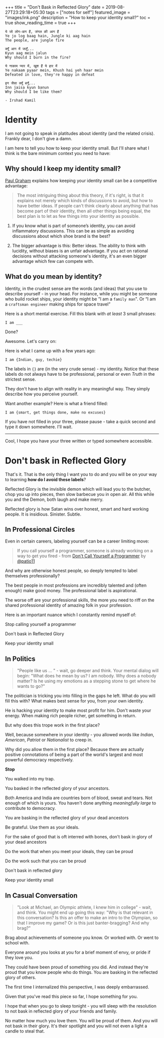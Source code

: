 +++
title =  "Don't Bask in Reflected Glory"
date = 2019-08-27T23:29:18+05:30
tags = ["notes for self"]
featured_image = "images/ink.png"
description = "How to keep your identity small?"
toc = true
show_reading_time = true
+++

```
ये जो लोग-बाग हैं, जंगल की आग हैं 
Ye jo log baag hain, Jungle ki aag hain
The people, are jungle fire

क्यूँ आग में जलूँ...
Kyun aag mein jalun
Why should I burn in the fire?

ये नाकाम प्यार में, खुश हैं ये हार में
Ye nakaam pyaar mein, Khush hai yeh haar mein
Defeated in love, they're happy in defeat

इन जैसा क्यूँ बनूँ...
Inn jaisa kyun banun
Why should I be like them?

- Irshad Kamil
```

# Identity

I am not going to speak in platitudes about identity (and the related crisis). Frankly dear, I don't give a damn. 

I am here to tell you how to keep your identity small. But I'll share what I think is the bare minimum context you need to have:

## Why should I keep my identity small?

[Paul Graham](http://www.paulgraham.com/identity.html) explains how keeping your identity small can be a competitive advantage:

> The most intriguing thing about this theory, if it's right, is that it explains not merely which kinds of discussions to avoid, but how to have better ideas. If people can't think clearly about anything that has become part of their identity, then all other things being equal, the best plan is to let as few things into your identity as possible.

1. If you know what is part of someone’s identity, you can avoid inflammatory discussions. This can be as simple as avoiding discussions about which shoe brand is the best?

2. The bigger advantage is this: Better ideas. The ability to think with lucidity, without biases is an unfair advantage. If you act on rational decisions without attacking someone's identity, it's an even bigger advantage which few can compete with.

## What do you mean by identity?

Identity, in the crudest sense are the words (and ideas) that you use to describe yourself - in your head. 
For instance, while you might be someone who build rocket ships, your identity might be "I am a `family man`". Or “I am a `craftsman engineer` making ships for space travel”

Here is a short mental exercise. Fill this blank with _at least_ 3 small phrases:

```
I am ___
```

Done?

Awesome.  Let's carry on: 

Here is what I came up with a few years ago: 

```
I am {Indian, guy, techie}
```

The labels in `{}` are (in the very crude sense) - my identity. Notice that these labels do not always have to be professional, personal or even _Truth_ in the strictest sense. 

They don't have to align with reality in any meaningful way. They simply describe how you perceive yourself. 

Want another example? Here is what a friend filled: 

```
I am {smart, get things done, make no excuses}
```

If you have not filled in your three, please pause - take a quick second and type it down somewhere. I'll wait. 

---

Cool, I hope you have your three written or typed somewhere accessible.

# **Don't bask in Reflected Glory**

That's it. That is the only thing I want you to do and you will be on your way to learning **how do I avoid these labels**?

Reflected Glory is the invisible demon which will lead you to the butcher, chop you up into pieces, then slow barbecue you in open air. All this while you and the Demon, both laugh and make merry. 

Reflected glory is how Satan wins over honest, smart and hard working people. It is insidious. Sinister. Subtle. 

## In Professional Circles

Even in certain careers, labeling yourself can be a career limiting move:

> If you call yourself a programmer, someone is already working on a way to get you fired - from [Don't Call Yourself a Programmer](https://www.kalzumeus.com/2011/10/28/dont-call-yourself-a-programmer/) by [@patio11](https://twitter.com/@patio11)

And why are otherwise honest people, so deeply tempted to label themselves professionally?

The best people in most professions are incredibly talented and (often enough) make good money.
The professional label is aspirational. 

The worse off are your professional skills, the more you need to riff on the shared professional identity of amazing folk in your profession. 

Here is an important nuance which I constantly remind myself of: 

Stop calling yourself a programmer

Don't bask in Reflected Glory

Keep your identity small

## In Politics

> "People like us ... " - wait, go deeper and think. Your mental dialog will begin: "What does he mean by us? I am nobody. Why does a nobody matter? Is he using my emotions as a stepping stone to get where he wants to go?"

The politician is tricking you into filling in the gaps he left. What do you will fill this with? What makes best sense for you, from your own identity. 

He is hacking your identity to make most profit for him. 
Don't waste your energy. When making rich people richer, get something in return. 

But why does this trope work in the first place? 

Well, because somewhere in your identity - you allowed words like _Indian_, _American_, _Patriot_ or _Nationalist_ to creep in. 

Why did you allow them in the first place? Because there are actually positive connotations of being a part of the world's largest and most powerful democracy respectively. 

**Stop** 

You walked into my trap.

You basked in the reflected glory of your ancestors. 

Both America and India are countries born of blood, sweat and tears. Not enough of which is yours. 
You haven't done anything _meaningfully large_ to contribute to democracy. 

You are basking in the reflected glory of your dead ancestors

Be grateful. Use them as your ideals. 

For the sake of good that is oft interred with bones, don't bask in glory of your dead ancestors 

Do the work that when you meet your ideals, they can be proud

Do the work such that you can be proud

Don't bask in reflected glory

Keep your identity small

## In Casual Conversation 

> "Look at Michael, an Olympic athlete, I knew him in college" - wait, and think. 
> You might end up going this way: "Why is that relevant in this conversation? Is this an offer to make an intro to the Olympian, so that I improve my game? Or is this just banter-bragging? And why brag?"

Brag about achievements of someone you know. Or worked with. Or went to school with. 

Everyone around you looks at you for a brief moment of envy, or pride if they love you. 

They could have been proud of something you did. And instead they're proud that you know people who do things.
You are basking in the reflected glory of others.

The first time I internalized this perspective, I was deeply embarrassed. 

Given that you've read this piece so far, I hope something for you. 

I hope that when you go to sleep tonight - you will sleep with the resolution to not bask in reflected glory of your friends and family. 

No matter how much you love them. You will be proud of them. And you will not bask in their glory. 
It's their spotlight and you will not even a light a candle to steal that.